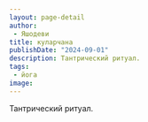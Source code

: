 ```yaml
---
layout: page-detail
author:
 - Яшодеви
title: куларчана
publishDate: "2024-09-01"
description: Тантрический ритуал.
tags:
 - йога
image: 
---
```


Тантрический ритуал.

